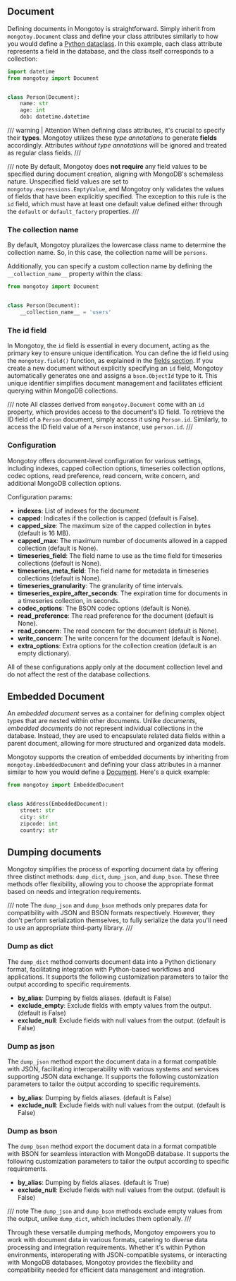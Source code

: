<style>
    .md-typeset h1{
        display: none;
    }
    .md-sidebar--primary {
        width: 8rem;
    }
</style>

## Document

Defining documents in Mongotoy is straightforward. Simply inherit from `mongotoy.Document` class and define your class
attributes similarly to how you would define a [Python dataclass](https://docs.python.org/3/library/dataclasses.html). 
In this example, each class attribute represents a field in the database, and the class itself corresponds 
to a collection:

````python
import datetime
from mongotoy import Document


class Person(Document):
    name: str
    age: int
    dob: datetime.datetime
````

/// warning | Attention
When defining class attributes, it's crucial to specify their **types**. Mongotoy utilizes these _type annotations_ 
to generate **fields** accordingly. Attributes _without type annotations_ will be ignored and treated as regular
class fields.
///

/// note
By default, Mongotoy does **not require** any field values to be specified during document creation, aligning with
MongoDB's schemaless nature. Unspecified field values are set to `mongotoy.expressions.EmptyValue`, and Mongotoy 
only validates the values of fields that have been explicitly specified. The exception to this rule is the `id` field,
which must have at least one default value defined either through the `default` or `default_factory` properties.
///

### The collection name

By default, Mongotoy pluralizes the lowercase class name to determine the collection name. So, in this 
case, the collection name will be `persons`. 

Additionally, you can specify a custom collection name by defining the `__collection_name__` property within the class:

````python
from mongotoy import Document


class Person(Document):
    __collection_name__ = 'users'
````

### The id field

In Mongotoy, the `id` field is essential in every document, acting as the primary key to ensure unique identification. 
You can define the id field using the `mongotoy.field()` function, as explained in the 
[fields section](/gurcuff91/mongotoy/docs/fields). If you create a new document without explicitly
specifying an `id` field, Mongotoy automatically generates one and assigns a `bson.ObjectId` type to it. 
This unique identifier simplifies document management and facilitates efficient querying within MongoDB collections.

/// note
All classes derived from `mongotoy.Document` come with an `id` property, which provides access to the document's ID 
field. To retrieve the ID field of a `Person` document, simply access it using `Person.id`. Similarly, to access the ID
field value of a `Person` instance, use `person.id`.
///

### Configuration

Mongotoy offers document-level configuration for various settings, including indexes, capped collection options, 
timeseries collection options, codec options, read preference, read concern, write concern, and additional 
MongoDB collection options.

Configuration params:

- **indexes**: List of indexes for the document.
- **capped**: Indicates if the collection is capped (default is False).
- **capped_size**: The maximum size of the capped collection in bytes (default is 16 MB).
- **capped_max**: The maximum number of documents allowed in a capped collection (default is None).
- **timeseries_field**: The field name to use as the time field for timeseries collections (default is None).
- **timeseries_meta_field**: The field name for metadata in timeseries collections (default is None).
- **timeseries_granularity**: The granularity of time intervals.
- **timeseries_expire_after_seconds**: The expiration time for documents in a timeseries collection, in seconds.
- **codec_options**: The BSON codec options (default is None).
- **read_preference**: The read preference for the document (default is None).
- **read_concern**: The read concern for the document (default is None).
- **write_concern**: The write concern for the document (default is None).
- **extra_options**: Extra options for the collection creation (default is an empty dictionary).

All of these configurations apply only at the document collection level and do not affect the rest of the 
database collections.


## Embedded Document

An _embedded document_ serves as a container for defining complex object types that are nested within other 
documents. Unlike _documents_, _embedded documents_ do not represent individual collections in the database. 
Instead, they are used to encapsulate related data fields within a parent document, allowing for more structured and 
organized data models.

Mongotoy supports the creation of embedded documents by inheriting from `mongotoy.EmbeddedDocument` and defining your 
class attributes in a manner similar to how you would define a [Document](#documents). Here's a quick example:

````python
from mongotoy import EmbeddedDocument


class Address(EmbeddedDocument):
    street: str
    city: str
    zipcode: int
    country: str
````

## Dumping documents

Mongotoy simplifies the process of exporting document data by offering three distinct methods: 
`dump_dict`, `dump_json`, and `dump_bson`. These three methods offer flexibility, allowing you to choose the
appropriate format based on needs and integration requirements.

/// note
The `dump_json` and `dump_bson` methods only prepares data for compatibility with JSON and BSON formats respectively. 
However, they don't perform serialization themselves, to fully serialize the data you'll need to use an 
appropriate third-party library.
///

### Dump as dict
The `dump_dict` method converts document data into a Python dictionary format, facilitating integration with
Python-based workflows and applications. It supports the following customization parameters to tailor the output 
according to specific requirements.

- **by_alias**: Dumping by fields aliases. (default is False)
- **exclude_empty**: Exclude fields with empty values from the output. (default is False)
- **exclude_null**: Exclude fields with null values from the output. (default is False)

### Dump as json
The `dump_json` method export the document data in a format compatible with JSON, facilitating
interoperability with various systems and services supporting JSON data exchange. It supports the following
customization parameters to tailor the output according to specific requirements.

- **by_alias**: Dumping by fields aliases. (default is False)
- **exclude_null**: Exclude fields with null values from the output. (default is False)

### Dump as bson
The `dump_bson` method export the document data in a format compatible with BSON for seamless interaction 
with MongoDB database. It supports the following customization parameters to tailor the output 
according to specific requirements.

- **by_alias**: Dumping by fields aliases. (default is True)
- **exclude_null**: Exclude fields with null values from the output. (default is False)

/// note
The `dump_json` and `dump_bson` methods exclude empty values from the output, unlike `dump_dict`, which includes 
them optionally.
///

Through these versatile dumping methods, Mongotoy empowers you to work with document data in various formats,
catering to diverse data processing and integration requirements. Whether it's within Python environments, 
interoperating with JSON-compatible systems, or interacting with MongoDB databases, Mongotoy provides the 
flexibility and compatibility needed for efficient data management and integration.
